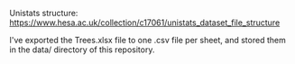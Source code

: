 Unistats structure: https://www.hesa.ac.uk/collection/c17061/unistats_dataset_file_structure


I've exported the Trees.xlsx file to one .csv file per sheet, 
and stored them in the data/ directory of this repository.